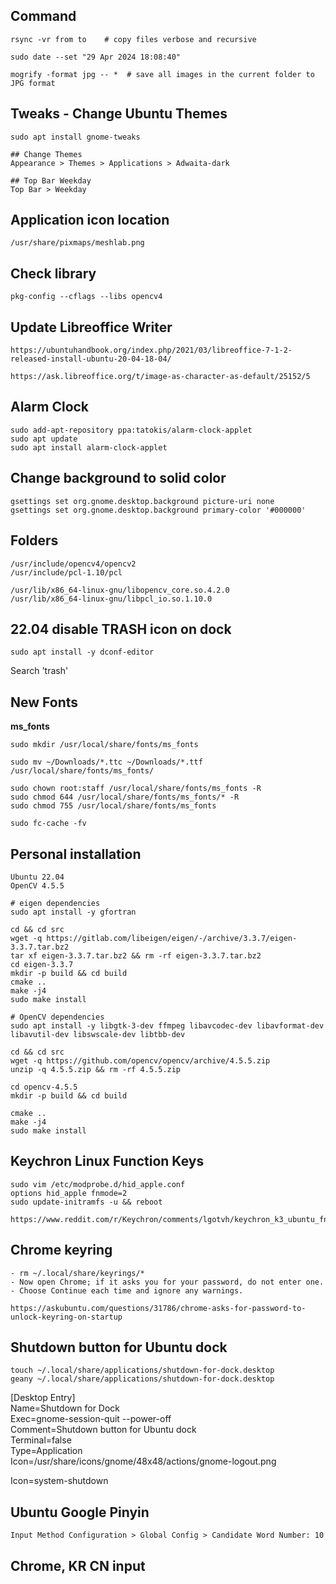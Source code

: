 ## Command

```
rsync -vr from to    # copy files verbose and recursive

sudo date --set "29 Apr 2024 18:08:40"

mogrify -format jpg -- *  # save all images in the current folder to JPG format

```

## Tweaks - Change Ubuntu Themes

```
sudo apt install gnome-tweaks

## Change Themes
Appearance > Themes > Applications > Adwaita-dark

## Top Bar Weekday
Top Bar > Weekday
```

## Application icon location

```
/usr/share/pixmaps/meshlab.png
```

## Check library

```
pkg-config --cflags --libs opencv4
```

## Update Libreoffice Writer

```
https://ubuntuhandbook.org/index.php/2021/03/libreoffice-7-1-2-released-install-ubuntu-20-04-18-04/
```
```
https://ask.libreoffice.org/t/image-as-character-as-default/25152/5
```

## Alarm Clock

```
sudo add-apt-repository ppa:tatokis/alarm-clock-applet
sudo apt update
sudo apt install alarm-clock-applet
```

## Change background to solid color

```
gsettings set org.gnome.desktop.background picture-uri none
gsettings set org.gnome.desktop.background primary-color '#000000'
```

## Folders

```
/usr/include/opencv4/opencv2
/usr/include/pcl-1.10/pcl
```
```
/usr/lib/x86_64-linux-gnu/libopencv_core.so.4.2.0
/usr/lib/x86_64-linux-gnu/libpcl_io.so.1.10.0
```

## 22.04 disable TRASH icon on dock
```
sudo apt install -y dconf-editor
```
Search 'trash'

## New Fonts
**ms_fonts**
```
sudo mkdir /usr/local/share/fonts/ms_fonts

sudo mv ~/Downloads/*.ttc ~/Downloads/*.ttf /usr/local/share/fonts/ms_fonts/

sudo chown root:staff /usr/local/share/fonts/ms_fonts -R
sudo chmod 644 /usr/local/share/fonts/ms_fonts/* -R
sudo chmod 755 /usr/local/share/fonts/ms_fonts

sudo fc-cache -fv
```

## Personal installation

```
Ubuntu 22.04
OpenCV 4.5.5
```
```
# eigen dependencies
sudo apt install -y gfortran

cd && cd src
wget -q https://gitlab.com/libeigen/eigen/-/archive/3.3.7/eigen-3.3.7.tar.bz2
tar xf eigen-3.3.7.tar.bz2 && rm -rf eigen-3.3.7.tar.bz2
cd eigen-3.3.7
mkdir -p build && cd build
cmake ..
make -j4
sudo make install
```
```
# OpenCV dependencies
sudo apt install -y libgtk-3-dev ffmpeg libavcodec-dev libavformat-dev libavutil-dev libswscale-dev libtbb-dev

cd && cd src
wget -q https://github.com/opencv/opencv/archive/4.5.5.zip
unzip -q 4.5.5.zip && rm -rf 4.5.5.zip

cd opencv-4.5.5
mkdir -p build && cd build

cmake ..
make -j4
sudo make install
```

## Keychron Linux Function Keys

```
sudo vim /etc/modprobe.d/hid_apple.conf
options hid_apple fnmode=2
sudo update-initramfs -u && reboot
```

```
https://www.reddit.com/r/Keychron/comments/lgotvh/keychron_k3_ubuntu_fn_keys/
```

## Chrome keyring

```
- rm ~/.local/share/keyrings/*
- Now open Chrome; if it asks you for your password, do not enter one.
- Choose Continue each time and ignore any warnings.

https://askubuntu.com/questions/31786/chrome-asks-for-password-to-unlock-keyring-on-startup
```

## Shutdown button for Ubuntu dock

```
touch ~/.local/share/applications/shutdown-for-dock.desktop
geany ~/.local/share/applications/shutdown-for-dock.desktop
```

[Desktop Entry]  
Name=Shutdown for Dock  
Exec=gnome-session-quit --power-off  
Comment=Shutdown button for Ubuntu dock  
Terminal=false  
Type=Application  
Icon=/usr/share/icons/gnome/48x48/actions/gnome-logout.png  

Icon=system-shutdown  

## Ubuntu Google Pinyin 
```
Input Method Configuration > Global Config > Candidate Word Number: 10
```

## Chrome, KR CN input

## 
